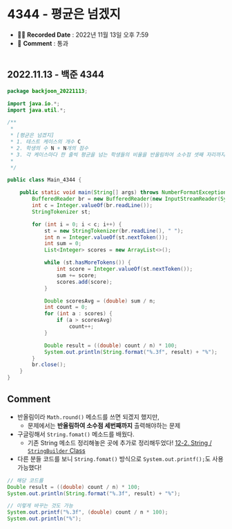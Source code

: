 # 4344 - 평균은 넘겠지

- ✍🏻 **Recorded Date** : 2022년 11월 13일 오후 7:59
- 💬 **Comment** : 통과
  <br>
  <br>

## 2022.11.13 - 백준 4344

```java
package backjoon_20221113;

import java.io.*;
import java.util.*;

/**
 *
 * [평균은 넘겠지]
 * 1. 테스트 케이스의 개수 C
 * 2. 학생의 수 N + N개의 점수
 * 3. 각 케이스마다 한 줄씩 평균을 넘는 학생들의 비율을 반올림하여 소수점 셋째 자리까지 출력한다.
 *
 */

public class Main_4344 {

	public static void main(String[] args) throws NumberFormatException, IOException {
		BufferedReader br = new BufferedReader(new InputStreamReader(System.in));
		int c = Integer.valueOf(br.readLine());
		StringTokenizer st;

		for (int i = 0; i < c; i++) {
			st = new StringTokenizer(br.readLine(), " ");
			int n = Integer.valueOf(st.nextToken());
			int sum = 0;
			List<Integer> scores = new ArrayList<>();

			while (st.hasMoreTokens()) {
				int score = Integer.valueOf(st.nextToken());
				sum += score;
				scores.add(score);
			}

			Double scoresAvg = (double) sum / n;
			int count = 0;
			for (int a : scores) {
				if (a > scoresAvg)
					count++;
			}

			Double result = ((double) count / n) * 100;
			System.out.println(String.format("%.3f", result) + "%");
		}
		br.close();
	}
}
```

## Comment

- 반올림이라 `Math.round()` 메소드를 쓰면 되겠지 했지만,
  - 문제에서는 **반올림하여 소수점 세번째까지** 출력해야하는 문제
- 구글링해서 `String.fomat()` 메소드를 배웠다.
  - 기존 String 메소드 정리해놓은 곳에 추가로 정리해두었다!
    [12-2. String / `StringBuilder` Class](https://www.notion.so/12-2-String-StringBuilder-Class-9647b551ea5d4d27ad359b3168cdf897)
- 다른 분들 코드를 보니 `String.fomat()` 방식으로 `System.out.printf();`도 사용 가능했다!

```java
// 해당 코드를
Double result = ((double) count / n) * 100;
System.out.println(String.format("%.3f", result) + "%");

// 이렇게 바꾸는 것도 가능
System.out.printf("%.3f", (double) count / n * 100);
System.out.println("%");
```
